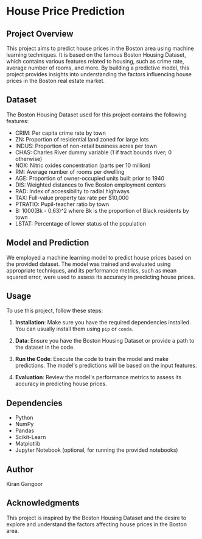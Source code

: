 
#  House Price Prediction

## Project Overview
This project aims to predict house prices in the Boston area using machine learning techniques. It is based on the famous Boston Housing Dataset, which contains various features related to housing, such as crime rate, average number of rooms, and more. By building a predictive model, this project provides insights into understanding the factors influencing house prices in the Boston real estate market.

## Dataset
The Boston Housing Dataset used for this project contains the following features:

- CRIM: Per capita crime rate by town
- ZN: Proportion of residential land zoned for large lots
- INDUS: Proportion of non-retail business acres per town
- CHAS: Charles River dummy variable (1 if tract bounds river; 0 otherwise)
- NOX: Nitric oxides concentration (parts per 10 million)
- RM: Average number of rooms per dwelling
- AGE: Proportion of owner-occupied units built prior to 1940
- DIS: Weighted distances to five Boston employment centers
- RAD: Index of accessibility to radial highways
- TAX: Full-value property tax rate per $10,000
- PTRATIO: Pupil-teacher ratio by town
- B: 1000(Bk - 0.63)^2 where Bk is the proportion of Black residents by town
- LSTAT: Percentage of lower status of the population

## Model and Prediction
We employed a machine learning model to predict house prices based on the provided dataset. The model was trained and evaluated using appropriate techniques, and its performance metrics, such as mean squared error, were used to assess its accuracy in predicting house prices.

## Usage
To use this project, follow these steps:

1. **Installation**: Make sure you have the required dependencies installed. You can usually install them using `pip` or `conda`.

2. **Data**: Ensure you have the Boston Housing Dataset or provide a path to the dataset in the code.

3. **Run the Code**: Execute the code to train the model and make predictions. The model's predictions will be based on the input features.

4. **Evaluation**: Review the model's performance metrics to assess its accuracy in predicting house prices.

## Dependencies
- Python
- NumPy
- Pandas
- Scikit-Learn
- Matplotlib
- Jupyter Notebook (optional, for running the provided notebooks)

## Author
Kiran Gangoor
## Acknowledgments
This project is inspired by the Boston Housing Dataset and the desire to explore and understand the factors affecting house prices in the Boston area.
